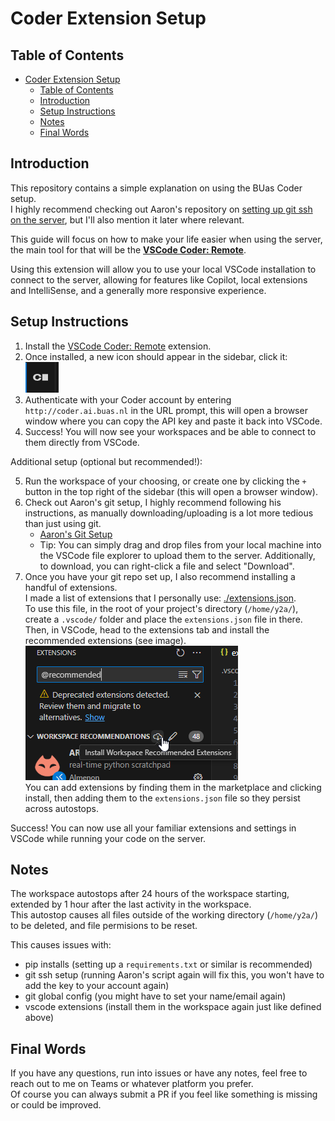# Coder Extension Setup

## Table of Contents

- [Coder Extension Setup](#coder-extension-setup)
  - [Table of Contents](#table-of-contents)
  - [Introduction](#introduction)
  - [Setup Instructions](#setup-instructions)
  - [Notes](#notes)
  - [Final Words](#final-words)

## Introduction

This repository contains a simple explanation on using the BUas Coder setup.  
I highly recommend checking out Aaron's repository on [setting up git ssh on the server](https://github.com/AaronCiuffo245484/coder_ai_setup#), but I'll also mention it later where relevant.

This guide will focus on how to make your life easier when using the server, the main tool for that will be the **[VSCode Coder: Remote](https://marketplace.visualstudio.com/items?itemName=coder.coder-remote)**.  

Using this extension will allow you to use your local VSCode installation to connect to the server, allowing for features like Copilot, local extensions and IntelliSense, and a generally more responsive experience.

## Setup Instructions

1. Install the [VSCode Coder: Remote](https://marketplace.visualstudio.com/items?itemName=coder.coder-remote) extension.
2. Once installed, a new icon should appear in the sidebar, click it:  
    ![Coder Remote Icon](./assets/coder_icon.png)
3. Authenticate with your Coder account by entering `http://coder.ai.buas.nl` in the URL prompt, this will open a browser window where you can copy the API key and paste it back into VSCode.  
4. Success! You will now see your workspaces and be able to connect to them directly from VSCode.  

Additional setup (optional but recommended!):

5. Run the workspace of your choosing, or create one by clicking the `+` button in the top right of the sidebar (this will open a browser window).
6. Check out Aaron's git setup, I highly recommend following his instructions, as manually downloading/uploading is a lot more tedious than just using git.
    - [Aaron's Git Setup](https://github.com/AaronCiuffo245484/coder_ai_setup)
    - Tip: You can simply drag and drop files from your local machine into the VSCode file explorer to upload them to the server. Additionally, to download, you can right-click a file and select "Download".
7. Once you have your git repo set up, I also recommend installing a handful of extensions.  
I made a list of extensions that I personally use: [./extensions.json](./extensions.json).  
To use this file, in the root of your project's directory (`/home/y2a/`), create a `.vscode/` folder and place the `extensions.json` file in there.  
Then, in VSCode, head to the extensions tab and install the recommended extensions (see image).
![Install Recommended Extensions](./assets/recommended_extensions.png)  
You can add extensions by finding them in the marketplace and clicking install, then adding them to the `extensions.json` file so they persist across autostops.

Success! You can now use all your familiar extensions and settings in VSCode while running your code on the server.  

## Notes

The workspace autostops after 24 hours of the workspace starting, extended by 1 hour after the last activity in the workspace.  
This autostop causes all files outside of the working directory (`/home/y2a/`) to be deleted, and file permisions to be reset.  

This causes issues with:

- pip installs (setting up a `requirements.txt` or similar is recommended)
- git ssh setup (running Aaron's script again will fix this, you won't have to add the key to your account again)
- git global config (you might have to set your name/email again)
- vscode extensions (install them in the workspace again just like defined above)

## Final Words

If you have any questions, run into issues or have any notes, feel free to reach out to me on Teams or whatever platform you prefer.  
Of course you can always submit a PR if you feel like something is missing or could be improved.
